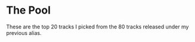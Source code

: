 # The Pool

These are the top 20 tracks I picked from the 80 tracks released under my previous alias.
